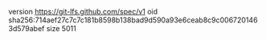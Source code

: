 version https://git-lfs.github.com/spec/v1
oid sha256:714aef27c7c7c181b8598b138bad9d590a93e6ceab8c9c0067201463d579abef
size 5011
